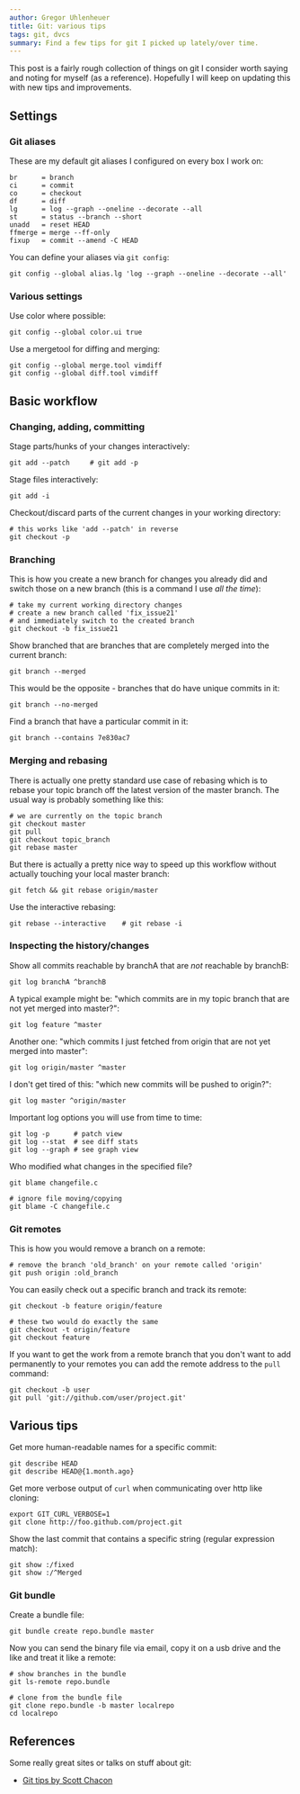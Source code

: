 ```yaml
---
author: Gregor Uhlenheuer
title: Git: various tips
tags: git, dvcs
summary: Find a few tips for git I picked up lately/over time.
---
```

This post is a fairly rough collection of things on git I consider worth saying
and noting for myself (as a reference). Hopefully I will keep on updating this
with new tips and improvements.

## Settings

### Git aliases

These are my default git aliases I configured on every box I work on:

    br      = branch
    ci      = commit
    co      = checkout
    df      = diff
    lg      = log --graph --oneline --decorate --all
    st      = status --branch --short
    unadd   = reset HEAD
    ffmerge = merge --ff-only
    fixup   = commit --amend -C HEAD

You can define your aliases via `git config`:

~~~{.bash}
git config --global alias.lg 'log --graph --oneline --decorate --all'
~~~

### Various settings

Use color where possible:

~~~{.bash}
git config --global color.ui true
~~~

Use a mergetool for diffing and merging:

~~~{.bash}
git config --global merge.tool vimdiff
git config --global diff.tool vimdiff
~~~

## Basic workflow

### Changing, adding, committing

Stage parts/hunks of your changes interactively:

~~~{.bash}
git add --patch     # git add -p
~~~

Stage files interactively:

    git add -i

Checkout/discard parts of the current changes in your working directory:

~~~{.bash}
# this works like 'add --patch' in reverse
git checkout -p
~~~~

### Branching

This is how you create a new branch for changes you already did and switch
those on a new branch (this is a command I use *all the time*):

~~~{.bash}
# take my current working directory changes
# create a new branch called 'fix_issue21'
# and immediately switch to the created branch
git checkout -b fix_issue21
~~~

Show branched that are branches that are completely merged into the current branch:

    git branch --merged

This would be the opposite - branches that do have unique commits in it:

    git branch --no-merged

Find a branch that have a particular commit in it:

    git branch --contains 7e830ac7

### Merging and rebasing

There is actually one pretty standard use case of rebasing which is to rebase
your topic branch off the latest version of the master branch. The usual way is
probably something like this:

~~~{.bash}
# we are currently on the topic branch
git checkout master
git pull
git checkout topic_branch
git rebase master
~~~

But there is actually a pretty nice way to speed up this workflow without
actually touching your local master branch:

    git fetch && git rebase origin/master

Use the interactive rebasing:

~~~{.bash}
git rebase --interactive    # git rebase -i
~~~

### Inspecting the history/changes

Show all commits reachable by branchA that are *not* reachable by branchB:

    git log branchA ^branchB

A typical example might be: "which commits are in my topic branch that are not
yet merged into master?":

    git log feature ^master

Another one: "which commits I just fetched from origin that are not yet merged
into master":

    git log origin/master ^master

I don't get tired of this: "which new commits will be pushed to
origin?":

    git log master ^origin/master

Important log options you will use from time to time:

~~~{.bash}
git log -p      # patch view
git log --stat  # see diff stats
git log --graph # see graph view
~~~

Who modified what changes in the specified file?

~~~{.bash}
git blame changefile.c

# ignore file moving/copying
git blame -C changefile.c
~~~

### Git remotes

This is how you would remove a branch on a remote:

~~~{.bash}
# remove the branch 'old_branch' on your remote called 'origin'
git push origin :old_branch
~~~

You can easily check out a specific branch and track its remote:

~~~{.bash}
git checkout -b feature origin/feature

# these two would do exactly the same
git checkout -t origin/feature
git checkout feature
~~~

If you want to get the work from a remote branch that you don't want to add
permanently to your remotes you can add the remote address to the `pull`
command:

    git checkout -b user
    git pull 'git://github.com/user/project.git'


## Various tips

Get more human-readable names for a specific commit:

    git describe HEAD
    git describe HEAD@{1.month.ago}

Get more verbose output of `curl` when communicating over http like cloning:

~~~{.bash}
export GIT_CURL_VERBOSE=1
git clone http://foo.github.com/project.git
~~~

Show the last commit that contains a specific string (regular expression match):

    git show :/fixed
    git show :/^Merged

### Git bundle

Create a bundle file:

    git bundle create repo.bundle master

Now you can send the binary file via email, copy it on a usb drive and the like
and treat it like a remote:

~~~{.bash}
# show branches in the bundle
git ls-remote repo.bundle

# clone from the bundle file
git clone repo.bundle -b master localrepo
cd localrepo
~~~

## References

Some really great sites or talks on stuff about git:

- [Git tips by Scott Chacon][1]

[1]: http://blip.tv/scott-chacon/git-tips-4232122
